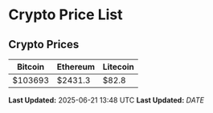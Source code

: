 # Crypto Price List

## Crypto Prices
| Bitcoin | Ethereum | Litecoin |
| ------- | -------- | -------- |
| $103693 | $2431.3 | $82.8 |
**Last Updated:** 2025-06-21 13:48 UTC
**Last Updated:** $DATE$
